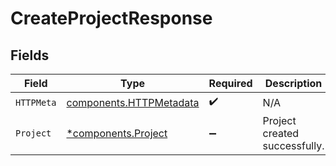 # CreateProjectResponse


## Fields

| Field                                                              | Type                                                               | Required                                                           | Description                                                        |
| ------------------------------------------------------------------ | ------------------------------------------------------------------ | ------------------------------------------------------------------ | ------------------------------------------------------------------ |
| `HTTPMeta`                                                         | [components.HTTPMetadata](../../models/components/httpmetadata.md) | :heavy_check_mark:                                                 | N/A                                                                |
| `Project`                                                          | [*components.Project](../../models/components/project.md)          | :heavy_minus_sign:                                                 | Project created successfully.                                      |
